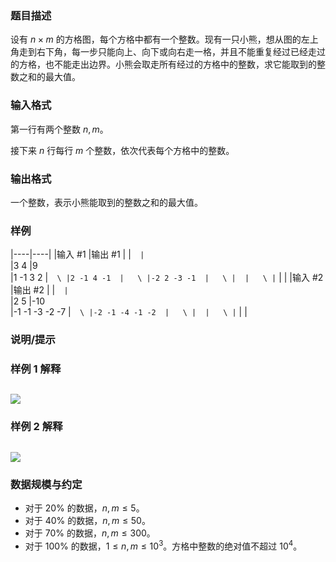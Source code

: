 ### 题目描述

设有 $n \times m$ 的方格图，每个方格中都有一个整数。现有一只小熊，想从图的左上角走到右下角，每一步只能向上、向下或向右走一格，并且不能重复经过已经走过的方格，也不能走出边界。小熊会取走所有经过的方格中的整数，求它能取到的整数之和的最大值。



### 输入格式
第一行有两个整数 $n, m$。

接下来 $n$ 行每行 $m$ 个整数，依次代表每个方格中的整数。



### 输出格式

一个整数，表示小熊能取到的整数之和的最大值。



### 样例

|----|----|
|输入 #1  |输出 #1  |
|```  |```  \
|3 4  |9  \
|1 -1 3 2  |```  \
|2 -1 4 -1  |   \
|-2 2 -3 -1  |   \
|  |   \
|```  |   |
|输入 #2  |输出 #2  |
|```  |```  \
|2 5  |-10  \
|-1 -1 -3 -2 -7  |```  \
|-2 -1 -4 -1 -2  |   \
|  |   \
|```  |   |



### 说明/提示
### 样例 1 解释

![](https://cdn.luogu.com.cn/upload/image_hosting/sq4638pa.png)
---

### 样例 2 解释

![](https://cdn.luogu.com.cn/upload/image_hosting/7tfdyabk.png)
---

### 数据规模与约定
- 对于 $20\%$ 的数据，$n, m \le 5$。
- 对于 $40\%$ 的数据，$n, m \le 50$。
- 对于 $70\%$ 的数据，$n, m \le 300$。
- 对于 $100\%$ 的数据，$1 \le n,m \le 10^3$。方格中整数的绝对值不超过 $10^4$。

